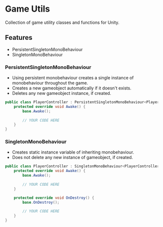 # Game Utils
Collection of game utility classes and functions for Unity.

## Features
* PersistentSingletonMonoBehaviour
* SingletonMonoBehaviour

### PersistentSingletonMonoBehaviour
* Using persistent monobehaviour creates a single instance of monobehaviour throughout the game.
* Creates a new gameobject automatically if it doesn't exists.
* Deletes any new gameobject instance, if created.
```csharp
public class PlayerController : PersistentSingletonMonoBehaviour<PlayerController> {
    protected override void Awake() {
        base.Awake(); 
        
        // YOUR CODE HERE
    }
}
```

### SingletonMonoBehaviour
* Creates static instance variable of inheriting monobehaviour.
* Does not delete any new instance of gameobject, if created.
```csharp
public class PlayerController : SingletonMonoBehaviour<PlayerController> {
    protected override void Awake() {
        base.Awake();
        
        // YOUR CODE HERE
    }

    protected override void OnDestroy() {
        base.OnDestroy();
        
        // YOUR CODE HERE
    }
}
```


